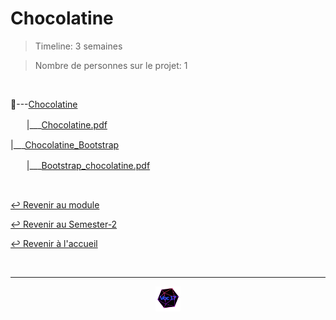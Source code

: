 # Chocolatine

> Timeline: 3 semaines

> Nombre de personnes sur le projet: 1

<br>

📂---[Chocolatine](https://github.com/Studio-17/Epitech-Subjects/tree/main/Semester-2/B-DOP-200/Chocolatine/Chocolatine)

ㅤㅤ|\_\_\_[Chocolatine.pdf](https://github.com/Studio-17/Epitech-Subjects/blob/main/Semester-2/B-DOP-200/Chocolatine/Chocolatine/Chocolatine.pdf)

|\_\_\_[Chocolatine_Bootstrap](https://github.com/Studio-17/Epitech-Subjects/tree/main/Semester-2/B-DOP-200/Chocolatine/Chocolatine_Bootstrap)

ㅤㅤ|\_\_\_[Bootstrap_chocolatine.pdf](https://github.com/Studio-17/Epitech-Subjects/blob/main/Semester-2/B-DOP-200/Chocolatine/Chocolatine_Bootstrap/Bootstrap_chocolatine.pdf)


<br>

[↩️ Revenir au module](https://github.com/Studio-17/Epitech-Subjects/blob/main/Semester-2/B-DOP-200)

[↩️ Revenir au Semester-2](https://github.com/Studio-17/Epitech-Subjects/blob/main/Semester-2)

[↩️ Revenir à l'accueil](https://github.com/Studio-17/Epitech-Subjects/)

<br>

---

<div align="center">

<a href="https://github.com/Studio-17" target="_blank"><img src="../../../assets/voc17.gif" width="40"></a>

</div>